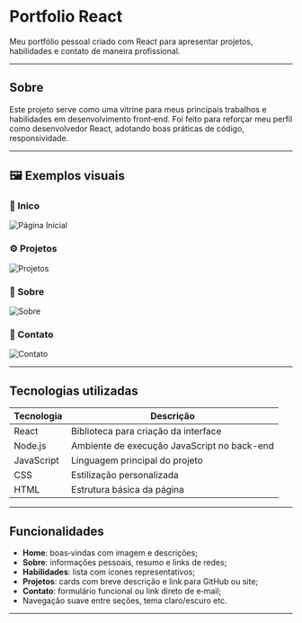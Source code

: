 # Portfolio React

Meu portfólio pessoal criado com React para apresentar projetos, habilidades e contato de maneira profissional.

---

## Sobre
Este projeto serve como uma vitrine para meus principais trabalhos e habilidades em desenvolvimento front‑end. Foi feito para reforçar meu perfil como desenvolvedor React, adotando boas práticas de código, responsividade.

---
## 🖼 Exemplos visuais

### 📌 Inico
![Página Inicial](../assets/imagens/fotos/inicio.png)

### ⚙️ Projetos
![Projetos](./assets/imagens/fotos/projetos.png)

### 👤 Sobre 
![Sobre](./assets/imagens/fotos/sobre.png)

### 💼 Contato
![Contato](./assets/imagens/fotos/contato.png)

---
## Tecnologias utilizadas

| Tecnologia  | Descrição                             |
|-------------|----------------------------------------|
| React       | Biblioteca para criação da interface   |
| Node.js     | Ambiente de execução JavaScript no back-end |
| JavaScript  | Linguagem principal do projeto         |
| CSS         | Estilização personalizada              |
| HTML        | Estrutura básica da página             |

---

## Funcionalidades
- **Home**: boas‑vindas com imagem e descrições;
- **Sobre**: informações pessoais, resumo e links de redes;
- **Habilidades**: lista com ícones representativos;
- **Projetos**: cards com breve descrição e link para GitHub ou site;
- **Contato**: formulário funcional ou link direto de e‑mail;
- Navegação suave entre seções, tema claro/escuro etc.

---
